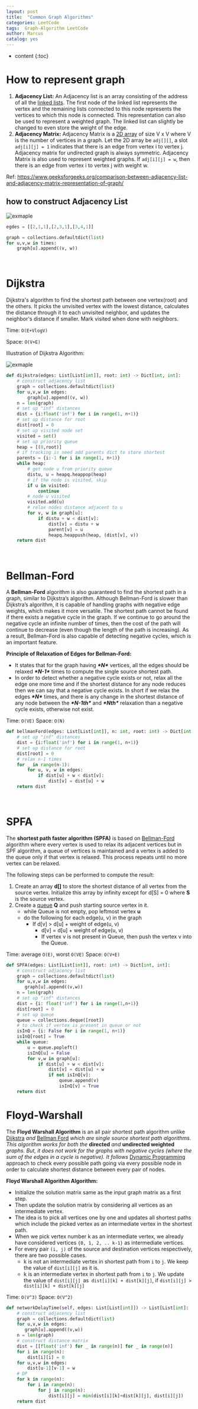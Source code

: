 ```yaml
---
layout: post
title:  "Common Graph Algorithms"
categories: LeetCode
tags:  Graph-Algorithm LeetCode
author: Marcus
catalog: yes
---
```


* content
{:toc}
# How to represent graph

1. **Adjacency List:** An Adjacency list is an array consisting of the address of all the [linked lists](https://www.geeksforgeeks.org/data-structures/linked-list/). The first node of the linked list represents the vertex and the remaining lists connected to this node represents the vertices to which this node is connected. This representation can also be used to represent a weighted graph. The linked list can slightly be changed to even store the weight of the edge.
2. **Adjacency Matrix:** Adjacency Matrix is a [2D array](https://www.geeksforgeeks.org/multidimensional-arrays-in-java/) of size V x V where V is the number of vertices in a graph. Let the 2D array be `adj[][]`, a slot `adj[i][j] = 1` indicates that there is an edge from vertex i to vertex j. Adjacency matrix for undirected graph is always symmetric. Adjacency Matrix is also used to represent weighted graphs. If `adj[i][j] = w`, then there is an edge from vertex i to vertex j with weight w.

Ref: https://www.geeksforgeeks.org/comparison-between-adjacency-list-and-adjacency-matrix-representation-of-graph/

## how to construct Adjacency List

![exmaple](/imgs/inposts/2023-12-12_CommonGraphAlgorithms_0.png)

```python
egdes = [[2,1,1],[2,3,1],[3,4,1]]

graph = collections.defaultdict(list)
for u,v,w in times:
    graph[u].append((v, w))
```

&nbsp;

# Dijkstra

Dijkstra's algorithm to find the shortest path between one vertex(root) and the others. It picks the unvisited vertex with the lowest distance, calculates the distance through it to each unvisited neighbor, and updates the neighbor's distance if smaller. Mark visited when done with neighbors.

Time: `O(E+VlogV)`

Space: `O(V+E)`

Illustration of Dijkstra Algorithm:

![exmaple](/imgs/inposts/2023-12-12_CommonGraphAlgorithms_1.gif)

```python
def dijkstra(edges: List[List[int]], root: int) -> Dict[int, int]:
    # construct adjacency list
    graph = collections.defaultdict(list)
    for u,v,w in edges:
        graph[u].append((v, w))
    n = len(graph)
    # set up "inf" distances
    dist = {i:float('inf') for i in range(1, n+1)}
    # set up distance for root
    dist[root] = 0
    # set up visited node set
    visited = set()
    # set up priority queue
    heap = [(0,root)]
    # if tracking is need add parents dict to store shortest
    parents = {i:-1 for i in range(1, n+1)}
    while heap:
        # get node u from priority queue
        distu, u = heapq.heappop(heap)
        # if the node is visited, skip
        if u in visited:
            continue
        # node u visited
        visited.add(u)
        # relax nodes distance adjacent to u
        for v, w in graph[u]:
            if distu + w < dist[v]:
                dist[v] = distu + w
                parent[v] = u
                heapq.heappush(heap, (dist[v], v))
    return dist
```

&nbsp;

# Bellman-Ford

A **Bellman-Ford** algorithm is also guaranteed to find the shortest path in a graph, similar to Dijkstra’s algorithm. Although Bellman-Ford is slower than Dijkstra’s algorithm, it is capable of handling graphs with negative edge weights, which makes it more versatile. The shortest path cannot be found if there exists a negative cycle in the graph. If we continue to go around the negative cycle an infinite number of times, then the cost of the path will continue to decrease (even though the length of the path is increasing). As a result, Bellman-Ford is also capable of detecting negative cycles, which is an important feature.

**Principle of Relaxation of Edges for Bellman-Ford:**

- It states that for the graph having ***\*N\**** vertices, all the edges should be relaxed ***\*N-1\**** times to compute the single source shortest path.
- In order to detect whether a negative cycle exists or not, relax all the edge one more time and if the shortest distance for any node reduces then we can say that a negative cycle exists. In short if we relax the edges ***\*N\**** times, and there is any change in the shortest distance of any node between the ***\*N-1th\**** and ***\*Nth\**** relaxation than a negative cycle exists, otherwise not exist.

Time: `O(VE)`
Space: `O(N)`

```python
def bellmanFord(edges: List[List[int]], n: int, root: int) -> Dict[int, int]:
    # set up "inf" distances
    dist = {i:float('inf') for i in range(1, n+1)}
    # set up distance for root
    dist[root] = 0
    # relax n-1 times
    for _ in range(n-1):
        for u, v, w in edges:
            if dist[u] + w < dist[v]:
                dist[v] = dist[u] + w
    return dist
```

&nbsp;

# SPFA

The **shortest path faster algorithm (SPFA)** is based on [Bellman-Ford](https://www.geeksforgeeks.org/bellman-ford-algorithm-dp-23/) algorithm where every vertex is used to relax its adjacent vertices but in SPF algorithm, a queue of vertices is maintained and a vertex is added to the queue only if that vertex is relaxed. This process repeats until no more vertex can be relaxed. 

The following steps can be performed to compute the result: 

1. Create an array **d[]** to store the shortest distance of all vertex from the source vertex. Initialize this array by infinity except for d[S] = 0 where **S** is the source vertex.
2. Create a [queue](http://www.geeksforgeeks.org/queue-data-structure/) **Q** and push starting source vertex in it.
   - while Queue is not empty, pop leftmost vertex **u**
   - do the following for each edge(u, v) in the graph
     - If d[v] > d[u] + weight of edge(u, v)
       - d[v] = d[u] + weight of edge(u, v)
       - If vertex v is not present in Queue, then push the vertex v into the Queue.

Time: average `O(E)`, worst `O(VE)`
Space: `O(V+E)`

```python
def SPFA(edges: List[List[int]], root: int) -> Dict[int, int]:
    # construct adjacency list
    graph = collections.defaultdict(list)
    for u,v,w in edges:
       graph[u].append((v,w))
   	n = len(graph)
    # set up "inf" distances
    dist = {i: float('inf') for i in range(1,n+1)}
    dist[root] = 0
    # set up queue
    queue = collections.deque([root])
    # to check if vertex is present in queue or not
    isInQ = {i: False for i in range(1, n+1)}
    isInQ[root] = True
    while queue:
        u = queue.popleft()
        isInQ[u] = False
        for v,w in graph[u]:
            if dist[u] + w < dist[v]:
                dist[v] = dist[u] + w
                if not isInQ[v]:
                    queue.append(v)
                    isInQ[v] = True
    return dist
```

# Floyd-Warshall

The **Floyd Warshall Algorithm** is an all pair shortest path algorithm unlike [Dijkstra](https://www.geeksforgeeks.org/dijkstras-shortest-path-algorithm-greedy-algo-7/) *and* [Bellman Ford](https://www.geeksforgeeks.org/bellman-ford-algorithm-dp-23/) *which are single source shortest path algorithms. This algorithm works for both the* **directed** *and* **undirected weighted** *graphs. But, it does not work for the graphs with negative cycles (where the sum of the edges in a cycle is negative). It follows* [Dynamic Programming](https://www.geeksforgeeks.org/introduction-to-dynamic-programming-data-structures-and-algorithm-tutorials/) approach to check every possible path going via every possible node in order to calculate shortest distance between every pair of nodes.

**Floyd Warshall Algorithm Algorithm:**

- Initialize the solution matrix same as the input graph matrix as a first step.
- Then update the solution matrix by considering all vertices as an intermediate vertex. 
- The idea is to pick all vertices one by one and updates all shortest paths which include the picked vertex as an intermediate vertex in the shortest path. 
- When we pick vertex number k as an intermediate vertex, we already have considered vertices `{0, 1, 2, .. k-1}` as intermediate vertices. 
- For every pair `(i, j)` of the source and destination vertices respectively, there are two possible cases. 
  - k is not an intermediate vertex in shortest path from `i` to `j`. We keep the value of `dist[i][j]` as it is. 
  - k is an intermediate vertex in shortest path from `i` to `j`. We update the value of `dist[i][j] `as` dist[i][k] + dist[k][j]`, if `dist[i][j] > dist[i][k] + dist[k][j]`

Time: `O(V^3)`
Space: `O(V^2)`

```python
def networkDelayTime(self, edges: List[List[int]]) -> List[List[int]:
    # construct adjacency list
    graph = collections.defaultdict(list)
    for u,v,w in edges:
       graph[u].append((v,w))
   	n = len(graph)
    # construct distance matrix                                                       
    dist = [[float('inf') for _ in range(n)] for _ in range(n)]
    for i in range(n):
        dist[i][i] = 0
    for u,v,w in edges:
        dist[u-1][v-1] = w
    # DP                                                       
    for k in range(n):
        for i in range(n):
            for j in range(n):
                dist[i][j] = min(dist[i][k]+dist[k][j], dist[i][j])
	return dist
```

